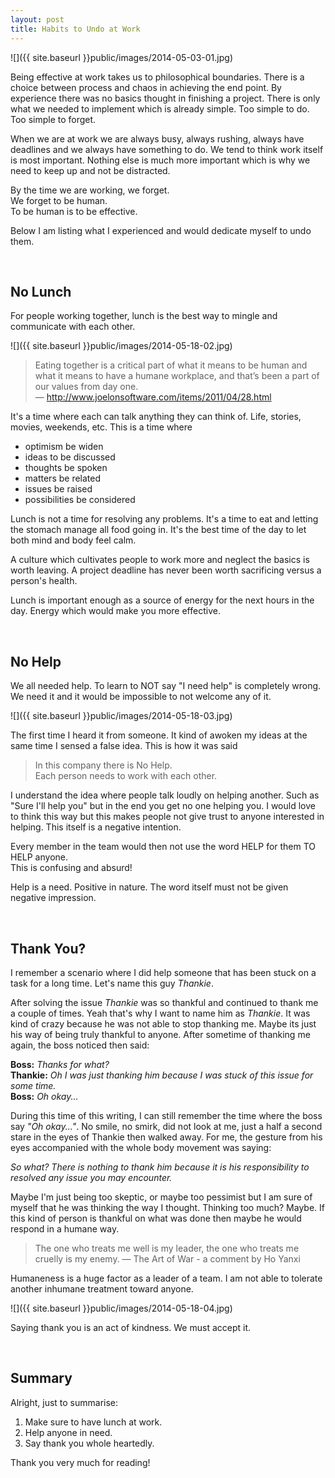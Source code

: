 ```yaml
---
layout: post
title: Habits to Undo at Work
---
```


![]({{ site.baseurl }}public/images/2014-05-03-01.jpg)

Being effective at work takes us to philosophical boundaries. There is a choice between process and chaos in achieving the end point. By experience there was no basics thought in finishing a project. There is only what we needed to implement which is already simple. Too simple to do. Too simple to forget.

<!--more-->

When we are at work we are always busy, always rushing, always have deadlines and we always have something to do. We tend to think work itself is most important. Nothing else is much more important which is why we need to keep up and not be distracted.

By the time we are working, we forget.  
We forget to be human.  
To be human is to be effective.

Below I am listing what I experienced and would dedicate myself to undo them.

<br/>

## No Lunch

For people working together, lunch is the best way to mingle and communicate with each other.

![]({{ site.baseurl }}public/images/2014-05-18-02.jpg)

> Eating together is a critical part of what it means to be human and what it means to have a humane workplace, and that’s been a part of our values from day one.  
> — http://www.joelonsoftware.com/items/2011/04/28.html

It's a time where each can talk anything they can think of. Life, stories, movies, weekends, etc. This is a time where

- optimism be widen
- ideas to be discussed
- thoughts be spoken
- matters be related
- issues be raised
- possibilities be considered

Lunch is not a time for resolving any problems. It's a time to eat and letting the stomach manage all food going in. It's the best time of the day to let both mind and body feel calm.

A culture which cultivates people to work more and neglect the basics is worth leaving. A project deadline has never been worth sacrificing versus a person's health.

Lunch is important enough as a source of energy for the next hours in the day. Energy which would make you more effective.

<br/>

## No Help

We all needed help. To learn to NOT say "I need help" is completely wrong. We need it and it would be impossible to not welcome any of it.

![]({{ site.baseurl }}public/images/2014-05-18-03.jpg)

The first time I heard it from someone. It kind of awoken my ideas at the same time I sensed a false idea. This is how it was said

> In this company there is No Help.  
> Each person needs to work with each other.

I understand the idea where people talk loudly on helping another. Such as "Sure I'll help you" but in the end you get no one helping you. I would love to think this way but this makes people not give trust to anyone interested in helping. This itself is a negative intention.

Every member in the team would then not use the word HELP for them TO HELP anyone.  
This is confusing and absurd!

Help is a need. Positive in nature. The word itself must not be given negative impression.

<br/>

## Thank You?

I remember a scenario where I did help someone that has been stuck on a task for a long time. Let's name this guy _Thankie_.

After solving the issue _Thankie_ was so thankful and continued to thank me a couple of times. Yeah that's why I want to name him as _Thankie_. It was kind of crazy because he was not able to stop thanking me. Maybe its just his way of being truly thankful to anyone. After sometime of thanking me again, the boss noticed then said:

__Boss:__ _Thanks for what?_  
__Thankie:__ _Oh I was just thanking him because I was stuck of this issue for some time._  
__Boss:__ _Oh okay..._

During this time of this writing, I can still remember the time where the boss say _"Oh okay..."_. No smile, no smirk, did not look at me, just a half a second stare in the eyes of Thankie then walked away. For me, the gesture from his eyes accompanied with the whole body movement was saying:

_So what? There is nothing to thank him because it is his responsibility
to resolved any issue you may encounter._

Maybe I'm just being too skeptic, or maybe too pessimist but I am sure of myself that he was thinking the way I thought. Thinking too much? Maybe. If this kind of person is thankful on what was done then maybe he would respond in a humane way.

> The one who treats me well is my leader, the one who treats me cruelly is my enemy. — The Art of War - a comment by Ho Yanxi

Humaneness is a huge factor as a leader of a team. I am not able to tolerate another inhumane treatment toward anyone.

![]({{ site.baseurl }}public/images/2014-05-18-04.jpg)

Saying thank you is an act of kindness. We must accept it.

<br/>

## Summary

Alright, just to summarise:

1. Make sure to have lunch at work.
2. Help anyone in need.
3. Say thank you whole heartedly.

Thank you very much for reading!
